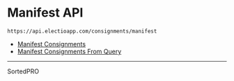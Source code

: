 # Manifest API

`https://api.electioapp.com/consignments/manifest`

* [Manifest Consignments](/api/manifest/manifestConsignments.html)
* [Manifest Consignments From Query](/api/manifest/manifestConsignmentsFromQuery.html)

---

SortedPRO 